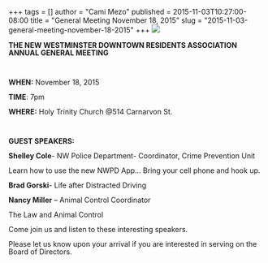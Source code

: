+++
tags = []
author = "Cami Mezo"
published = 2015-11-03T10:27:00-08:00
title = "General Meeting November 18, 2015"
slug = "2015-11-03-general-meeting-november-18-2015"
+++
[![](/img/blog/thumbnails/2015-11-03-general-meeting-november-18-2015-Logo.png)](/img/blog/2015-11-03-general-meeting-november-18-2015-Logo.png)

  

  

**<span style="line-height: 107%;">THE NEW WESTMINSTER DOWNTOWN
RESIDENTS ASSOCIATION ANNUAL GENERAL MEETING<span
style="font-size: large;"></span></span>**

**<span style="line-height: 107%;">  
</span>**

  

**<span style="line-height: 107%;">WHEN:</span>**<span
style="line-height: 107%;"> November 18, 2015</span>

**<span style="line-height: 107%;">TIME</span>**<span
style="line-height: 107%;">: 7pm</span>

**<span style="line-height: 107%;">WHERE:</span>**<span
style="line-height: 107%;"> Holy Trinity Church @514 Carnarvon
St.</span>

  

**<span style="line-height: 107%;">  
</span>**

**<span style="line-height: 107%;">GUEST SPEAKERS:</span>**

**<span lang="EN-US" style="line-height: 107%;">Shelley
Cole</span>**<span lang="EN-US" style="line-height: 107%;">- NW Police
Department- Coordinator, Crime Prevention Unit</span>

<span lang="EN-US" style="line-height: 107%;">Learn how to use the new
NWPD App... Bring your cell phone and hook up.</span>

  

**<span lang="EN-US" style="line-height: 107%;">Brad
Gorski</span>**<span lang="EN-US" style="line-height: 107%;">- Life
after Distracted Driving</span>

  

**<span lang="EN-US" style="line-height: 107%;">Nancy
Miller</span>**<span lang="EN-US" style="line-height: 107%;"> – Animal
Control Coordinator</span>

<span lang="EN-US" style="line-height: 107%;">The Law and Animal
Control</span><span style="line-height: 107%;"></span>

  

  

<span style="line-height: 107%;">  
</span>

<span style="line-height: 107%;">Come join us and listen to these
interesting speakers.</span>

<span style="line-height: 107%;">Please let us know upon your arrival if
you are interested in serving on the Board of Directors.</span>

  
<span style="line-height: 107%;">  
</span>
